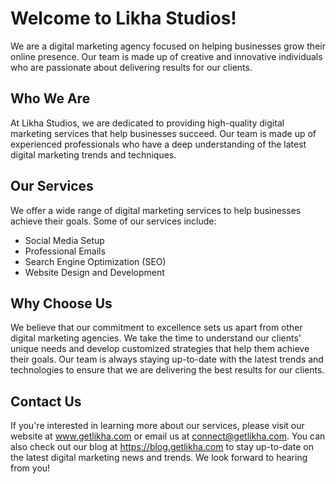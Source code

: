 # Welcome to Likha Studios!

We are a digital marketing agency focused on helping businesses grow their online presence. Our team is made up of creative and innovative individuals who are passionate about delivering results for our clients.

## Who We Are

At Likha Studios, we are dedicated to providing high-quality digital marketing services that help businesses succeed. Our team is made up of experienced professionals who have a deep understanding of the latest digital marketing trends and techniques.

## Our Services

We offer a wide range of digital marketing services to help businesses achieve their goals. Some of our services include:

- Social Media Setup
- Professional Emails
- Search Engine Optimization (SEO)
- Website Design and Development

## Why Choose Us

We believe that our commitment to excellence sets us apart from other digital marketing agencies. We take the time to understand our clients' unique needs and develop customized strategies that help them achieve their goals. Our team is always staying up-to-date with the latest trends and technologies to ensure that we are delivering the best results for our clients.

## Contact Us

If you're interested in learning more about our services, please visit our website at www.getlikha.com or email us at connect@getlikha.com. You can also check out our blog at https://blog.getlikha.com to stay up-to-date on the latest digital marketing news and trends. We look forward to hearing from you!
